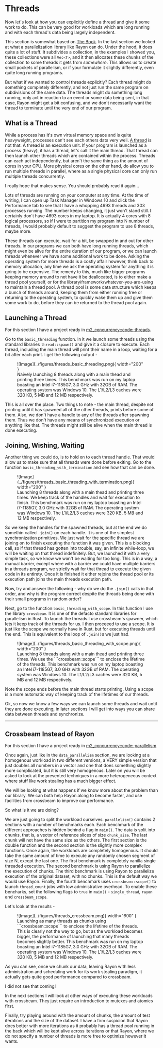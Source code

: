 # Threads
Now let's look at how you can explicitly define a thread and give it some work to do. This can be very good for
workloads which are long running and with each thread's data being largely independent.

This section is somewhat based on [The Book](https://doc.rust-lang.org/book/ch16-00-concurrency.html).
In the last section we looked at what a parallelization library like Rayon can do. Under the hood, it does
quite a lot of stuff. It subdivides a collection, in the examples I showed you, these collections were all
```Vec<T>```, and it then allocates these chunks of the collection to some threads it gets from *somewhere*.
This allows us to create small pockets of parallelism, or if your formulate it slightly differently, even
quite long running programs.

But what if we wanted to control threads explicitly? Each thread might do something completely differently,
and not just run the same program on subdivisions of the same data. The threads might do something
long running, only act in reaction to an event or some data being sent, in that case, Rayon might get a bit
confusing, and we don't necessarily want the thread to terminate until the very end of our program.

## What is a Thread
While a process has it's own virtual memory space and is quite heavyweight, processes can't see each others data
very well. [A thread](https://en.wikipedia.org/wiki/Thread_(computing)) is not that. A thread is an execution unit.
If your program is launched as a process (heavy), it has a thread, let's call it the main thread. That thread can
then launch other threads which are contained within the process. Threads can each act independently, but aren't
the same thing as the amount of cores in your CPU. More physical cores on the other hand, do allow you to run
multiple threads in parallel, where as a single physical core can only run multiple threads concurrently.

I really hope that makes sense. You should probably read it again...

Lots of threads are running on your computer at any time. At the time of writing, I can open up Task Manager in
Windows 10 and click the Performance tab to see that I have a whopping 4693 threads and 303 processes running.
The number keeps changing, it just won't stand still. I certainly don't have 4693 cores in my laptop.
It is actually 4 cores with 8 logical processors, so if I were to partition my program into N number of
threads, I would probably default to suggest the program to use 8 threads, maybe more.

These threads can execute, wait for a bit, be swapped in and out for other threads. In our programs we can both
have long running threads, which might even be alive for the entire duration of our program, or we can launch
threads whenever we have some additional work to be done. Asking the operating system for more threads is a costly
affair however, think back to memory allocation, any time we ask the operating system for anything it is going to
be expensive. The remedy to this, much like bigger programs keeping memory around to not have it be deallocated,
is to either make a thread pool yourself, or for the library/framework/whatever-you-are-using to maintain a
thread pool. A thread pool is some data structure which keeps a bunch of threads around, keeping them from either
running free or returning to the operating system, to quickly wake them up and give them some work to do, before
they can be returned to the thread pool again.

## Launching a Thread
For this section I have a project ready in
[m2_concurrency::code::threads](https://github.com/absorensen/the-guide/tree/main/m2_concurrency/code/threads).

Go to the ```basic_threading``` function. In it we launch some threads using the standard libraries
```thread::spawn()``` and give it a closure to execute. Each thread, including the main thread
will print their name in a loop, waiting for a bit after each print. I get the following output -

<figure markdown>
![Image](../figures/threads_basic_threading.png){ width="200" }
<figcaption>
Naively launching 8 threads along with a main thead and printing three times.
This benchmark was run on my laptop boasting an Intel i7-1185G7, 3.0 GHz with 32GB of RAM. The operating system was
Windows 10. The L1/L2/L3 caches were 320 KB, 5 MB and 12 MB respectively.
</figcaption>
</figure>

This is all over the place. Two things to note - the main thread, despite not printing until it has spawned
all of the other threads, prints before some of them. Also, we don't have a handle to any of the threads
after spawning them. Thus we don't have any means of synchronized execution or anything like that.
The threads might still be alive when the main thread is done executing.

## Joining, Wishing, Waiting
Another thing we could do, is to hold on to each thread handle. That would allow us to make sure that
all threads were done before exiting. Go to the function ```basic_threading_with_termination``` and see how that can
be done.

<figure markdown>
![Image](../figures/threads_basic_threading_with_termination.png){ width="200" }
<figcaption>
Launching 8 threads along with a main thead and printing three times. We keep track of the handles and wait for
execution to finish.
This benchmark was run on my laptop boasting an Intel i7-1185G7, 3.0 GHz with 32GB of RAM. The operating system was
Windows 10. The L1/L2/L3 caches were 320 KB, 5 MB and 12 MB respectively.
</figcaption>
</figure>

So we keep the handles for the spawned threads, but at the end we do somethin called ```.join()``` on each handle.
It is one of the simplest synchronization primitives. We just wait for the specific thread we are
joining on to finish executing the function it was given. This is a blocking call, so if that thread has gotten
into trouble, say, an infinite while-loop, we will be waiting on that thread indefinitely. But, we launched
it with a very simple task, so we know we won't be waiting for too long. This is in a way, a manual barrier,
except where with a barrier we could have multiple barriers in a threads program, we strictly wait for that
thread to execute the given code in its entirety. Once it is finished it either rejoins the thread pool
or its execution path joins the main threads execution path.

Now, try and answer the following - why do we do the ```.join()``` calls in that order, and why is the program
correct despite the threads being done with their small programs in random order?

Next, go to the function ```basic_threading_with_scope```. In this function I use the library ```crossbeam```.
It is one of the defacto standard libraries for parallelism in Rust. To launch the threads I use crossbeam's
spawner, which lets it keep track of the threads for us.
I then proceeed to use a scope. It is just like the scope we normally have in Rust, but for executing threads
until the end. This is equivalent to the loop of ```.join()```s we just had.

<figure markdown>
![Image](../figures/threads_basic_threading_with_scope.png){ width="200" }
<figcaption>
Launching 8 threads along with a main thead and printing three times. We use the ```crossbeam::scope``` to enclose
the lifetime of the threads.
This benchmark was run on my laptop boasting an Intel i7-1185G7, 3.0 GHz with 32GB of RAM. The operating system was
Windows 10. The L1/L2/L3 caches were 320 KB, 5 MB and 12 MB respectively.
</figcaption>
</figure>

Note the scope ends before the main thread starts printing. Using a scope is a more automatic way of keeping
track of the lifetimes of our threads.

Ok, so now we know a few ways we can launch some threads and wait until they are done executing, in later
sections I will get into ways you can share data between threads and synchronize.

_________________

## Crossbeam Instead of Rayon
For this section I have a project ready in
[m2_concurrency::code::parallelism](https://github.com/absorensen/the-guide/tree/main/m2_concurrency/code/parallelism).

Once again, just like in the ```data_parallelism``` section,
we are looking at a homogenous workload in two different versions, a VERY simple version that just doubles
all numbers in a vector and one that does something slightly more complicated, but it is still very
homogenous. Later on you will be asked to look at the presented techniques in a more heterogeneous context
where stuff like work stealing has a much bigger effect.

We will be looking at what happens if we know more about the problem than our library.
We can both help Rayon along to become faster, and use facilities from crossbeam to improve our performance.

So what is it we are doing?

We are just going to split the workload ourselves. ```parallelism()``` contains 2 sections with a number
of benchmarks each. Each benchmark of the different approaches is hidden behind a flag in ```main()```.
The data is split into chunks, that is, a vector of reference slices of size
```chunk_size```. The last chunk will not have the same size as the others.
The first section is the double function and the second section is the slightly more complex functions.
Once again, the workloads are completely homogenous. It should take the same amount of time to execute any
randomly chosen segment of size N, except the last one.
The first benchmark is completely vanilla single threaded execution.
The second benchmark is using Rayon to parallelize the execution of chunks.
The third benchmark is using Rayon to parallelize execution of the original dataset, with no chunks.
This is the default way we would use Rayon.
Finally, the fourth benchmark uses ```crossbeam::scope()``` to launch ```thread_count``` jobs with low administrative
overhead. To enable these bencharks, set the following flags to ```true``` in ```main()``` - ```single_thread```,
```rayon``` and ```crossbeam_scope```.

Let's look at the results -

<figure markdown>
![Image](../figures/threads_crossbeam.png){ width="600" }
<figcaption>
Launching as many threads as chunks using ```crossbeam::scope``` to enclose
the lifetime of the threads. This is clearly not the way to go, but as the workload becomes bigger,
the performance of launching that many threads becomes slightly better.
This benchmark was run on my laptop boasting an Intel i7-1185G7, 3.0 GHz with 32GB of RAM. The operating system was
Windows 10. The L1/L2/L3 caches were 320 KB, 5 MB and 12 MB respectively.
</figcaption>
</figure>

As you can see, once we chunk our data, leaving Rayon with less administration and scheduling work for its
work stealing paradigm, it actually gets quite good performance compared to crossbeam.

I did not see that coming!

In the next sections I will look at other ways of executing these workloads with crossbeam.
They just require an introduction to mutexes and atomics first.

Finally, try playing around with the amount of chunks, the amount of test iterations and the size of the
dataset. I have a firm suspicion that Rayon does better with more iterations as it probably has a thread
pool running in the back which will be kept alive across iterations or that Rayon, where we do not specify
a number of threads is more free to optimize however it wants.
